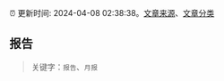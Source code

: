 :alarm_clock: 更新时间: 2024-04-08 02:38:38。[文章来源](/README.md)、[文章分类](/TAGS.md)

## 报告


> 关键字：`报告`、`月报`




